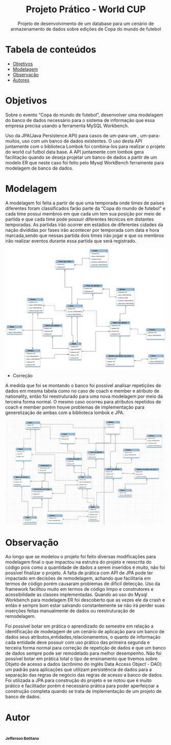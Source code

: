 <h1 align='center'>Projeto Prático - World CUP  </h1>
<p align="center">Projeto de desenvolvimento de um database para um cenário de armazenamento de dados sobre edições de Copa do mundo de futebol</p>

Tabela de conteúdos
=================
<!--ts-->
   * [Objetivos](#Objetivos)
   * [Modelagem](#Modelagem)
   * [Observação](#Observação)
   * [Autores](#Autor)
<!--te-->

# Objetivos
Sobre o evento “Copa do mundo de futebol”, desenvolver uma modelagem do banco de dados necessário para o sistema de informação que essa empresa precisa usando a ferramenta MySQL Workbench.

Uso da JPA(Java Persistence API) para casos de um-para-um , um-para-muitos, uso com um banco de dados existentes. O uso desta API juntamente com o biblioteca Lombok foi combina-los para realizar o projeto do world cul futbol data base. A API juntamente com lombok gera facilitação quando se deseja projetar um banco de dados a partir de um modelo ER que neste caso foi feito pelo Mysql WorkBench ferramente para modelagem de banco de dados.



# Modelagem

A modelagem foi feita a partir de que uma temporada onde times de países diferentes foram classificados farão parte da “Copa do mundo de futebol” e cada time possui membros em que cada um tem sua posição por meio de partida e que cada time pode possuir diferentes técnicos em distantes temporadas. As partidas irão ocorrer em estádios de diferentes cidades da nação divididas por fases irão acontecer por temporada com data e hora marcada,sendo que nessas partida dois times irão jogar e que os membros irão realizar eventos durante essa partida que será registrado.


<img align='center' src="modelagem.png" width="850px;" alt=""></img>

- Correção

A medida que foi se montando o banco foi possível analisar repetições de dados em mesma tabela como no caso de coach e member e atributo de nationality, então foi reestruturado para uma nova modelagem por meio da terceira forma normal. O mesmo caso ocorreu para atributos repetidos de coach e member porém houve problemas de implementação para generelização de ambas com a biblioteca lombok e JPA.

<img align='center' src="modelagem-corrigida.png" width="850px;" alt=""></img>

# Observação

Ao longo que se modelou o projeto foi feito diversas modificações para modelagem final o que impactou na estrutra do projeto e reescrita do código pois como a quantidade de dados a serem inseridos é muito, não foi possível finalizar o projeto. A falta de prática com API de JPA pode ter impactado em decisões de remodelagem, achando que facilitaria em termos de código porém causaram problemas de difícil detecção. Uso da framework facilitou muito em termos de código limpo e construtores e acessibilidade as classes implementadas. Quando ao uso do Mysql Workbench para modelagem ER foi descoberto que as vezes ele da crash e então é sempre bom estar salvando constantemente se não irá perder suas inserções feitas manualmente de dados ou reestruturação de remodelagem.

Foi possível botar em prática o aprendizado do semestre em relação a identificação de modelagem de um cenário de aplicação para um banco de dados seus atributos,entidades,relacionamentos, o quanto de informação cada entidade deve possuir com uso prático das primeira segunda e terceira forma normal para correção de repetição de dados e que um banco de dados sempre pode ser remodelado para melhor desempenho. Não foi possível botar em prática total o tipo de ensinamento que tivemos sobre Objeto de acesso a dados (acrônimo do inglês Data Access Object - DAO) um padrão para aplicações que utilizam persistência de dados para a separação das regras de negócio das regras de acesso a banco de dados. Foi utilizada a JPA para construção do projeto e se notou que é muito prático e facilitador porém é necessário prática para poder aperfeiçoar a construção completa quando se trata de implementação de um projeto de banco de dados.

# Autor

<a href="https://github.com/jeffersonbcr">
    <img style="border-radius: 50%;" src="https://avatars.githubusercontent.com/u/58866006?v=4" width="100px;" alt=""/><br />
    <sub><b>Jefferson Botitano</b></sub></a>
